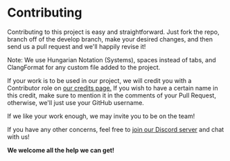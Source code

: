 # Contributing
Contributing to this project is easy and straightforward. Just fork the repo, branch off of the develop branch, make your desired changes,
and then send us a pull request and we'll happily revise it!

Note: We use Hungarian Notation (Systems), spaces instead of tabs, and ClangFormat for any custom file added to the project.

If your work is to be used in our project, we will credit you with a Contributor role on [our credits page.](https://momentum-mod.org/#credits) If you wish to have a certain name in this credit, make sure to mention it in the comments of your Pull Request, otherwise, we'll just use your GitHub username.

If we like your work enough, we may invite you to be on the team!

If you have any other concerns, feel free to [join our Discord server](https://discord.gg/V4gS7Qg) and chat with us!

**We welcome all the help we can get!**
